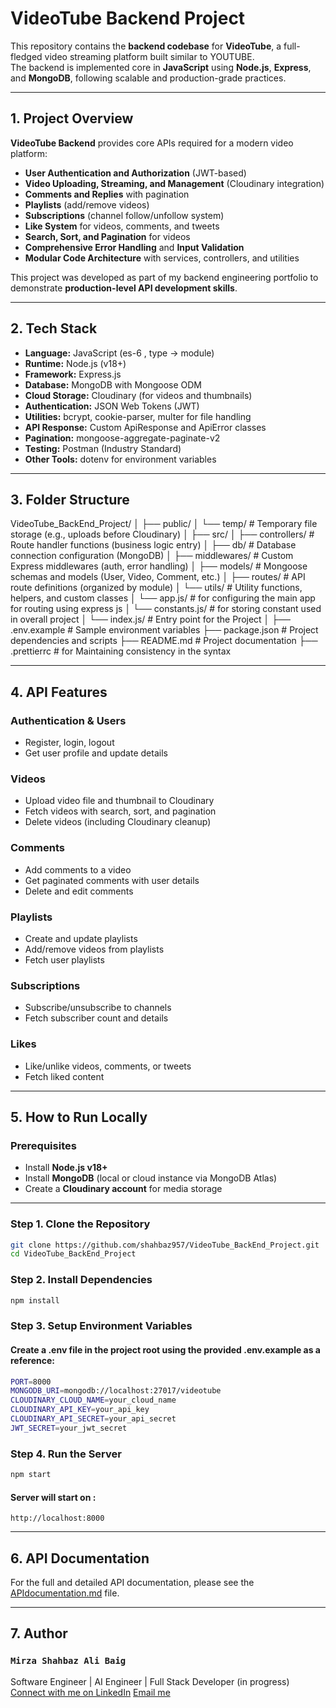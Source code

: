 # VideoTube Backend Project

This repository contains the **backend codebase** for **VideoTube**, a full-fledged video streaming platform built similar to YOUTUBE.  
The backend is implemented core in **JavaScript** using **Node.js**, **Express**, and **MongoDB**, following scalable and production-grade practices.

---

## 1. Project Overview

**VideoTube Backend** provides core APIs required for a modern video platform:
- **User Authentication and Authorization** (JWT-based)
- **Video Uploading, Streaming, and Management** (Cloudinary integration)
- **Comments and Replies** with pagination
- **Playlists** (add/remove videos)
- **Subscriptions** (channel follow/unfollow system)
- **Like System** for videos, comments, and tweets
- **Search, Sort, and Pagination** for videos
- **Comprehensive Error Handling** and **Input Validation**
- **Modular Code Architecture** with services, controllers, and utilities

This project was developed as part of my backend engineering portfolio to demonstrate **production-level API development skills**.

---

## 2. Tech Stack

- **Language:** JavaScript (es-6 , type -> module)
- **Runtime:** Node.js (v18+)
- **Framework:** Express.js
- **Database:** MongoDB with Mongoose ODM
- **Cloud Storage:** Cloudinary (for videos and thumbnails)
- **Authentication:** JSON Web Tokens (JWT)
- **Utilities:** bcrypt, cookie-parser, multer for file handling
- **API Response:** Custom ApiResponse and ApiError classes
- **Pagination:** mongoose-aggregate-paginate-v2
- **Testing:** Postman (Industry Standard)
- **Other Tools:** dotenv for environment variables

---

## 3. Folder Structure

VideoTube_BackEnd_Project/
│
├── public/
│ └── temp/ # Temporary file storage (e.g., uploads before Cloudinary)
│
├── src/
│ ├── controllers/ # Route handler functions (business logic entry)
│ ├── db/ # Database connection configuration (MongoDB)
│ ├── middlewares/ # Custom Express middlewares (auth, error handling)
│ ├── models/ # Mongoose schemas and models (User, Video, Comment, etc.)
│ ├── routes/ # API route definitions (organized by module)
│ └── utils/ # Utility functions, helpers, and custom classes
│ └── app.js/ # for configuring the main app for routing using express js 
│ └── constants.js/ # for storing constant used in overall project 
│ └── index.js/ # Entry point for the Project 
│
├── .env.example # Sample environment variables
├── package.json # Project dependencies and scripts
├── README.md # Project documentation
├── .prettierrc # for Maintaining consistency in the syntax


---

## 4. API Features

### Authentication & Users
- Register, login, logout
- Get user profile and update details

### Videos
- Upload video file and thumbnail to Cloudinary
- Fetch videos with search, sort, and pagination
- Delete videos (including Cloudinary cleanup)

### Comments
- Add comments to a video
- Get paginated comments with user details
- Delete and edit comments

### Playlists
- Create and update playlists
- Add/remove videos from playlists
- Fetch user playlists

### Subscriptions
- Subscribe/unsubscribe to channels
- Fetch subscriber count and details

### Likes
- Like/unlike videos, comments, or tweets
- Fetch liked content

---

## 5. How to Run Locally

### **Prerequisites**
- Install **Node.js v18+**
- Install **MongoDB** (local or cloud instance via MongoDB Atlas)
- Create a **Cloudinary account** for media storage

---

### **Step 1. Clone the Repository**
```bash
git clone https://github.com/shahbaz957/VideoTube_BackEnd_Project.git
cd VideoTube_BackEnd_Project
```
### **Step 2. Install Dependencies**
```bash
npm install
```
### **Step 3. Setup Environment Variables**
#### Create a .env file in the project root using the provided .env.example as a reference:
```bash
PORT=8000
MONGODB_URI=mongodb://localhost:27017/videotube
CLOUDINARY_CLOUD_NAME=your_cloud_name
CLOUDINARY_API_KEY=your_api_key
CLOUDINARY_API_SECRET=your_api_secret
JWT_SECRET=your_jwt_secret
```
### **Step 4. Run the Server**
```bash
npm start
```
#### Server will start on :
``` arduino
http://localhost:8000
```
---

## 6. API Documentation

For the full and detailed API documentation, please see the [APIdocumentation.md](APIdocumentation.md) file.

---

## 7. Author

### **`Mirza Shahbaz Ali Baig`**
Software Engineer | AI Engineer | Full Stack Developer (in progress)
[Connect with me on LinkedIn](https://www.linkedin.com/in/mirza-shahbaz-ali-baig-3391b3248)
[Email me](mailto:mirzashahbazbaig724@gmail.com)


